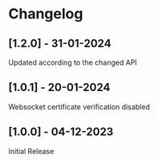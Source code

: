 # Changelog

## [1.2.0] - 31-01-2024

Updated according to the changed API

## [1.0.1] - 20-01-2024

Websocket certificate verification disabled

## [1.0.0] - 04-12-2023

Initial Release